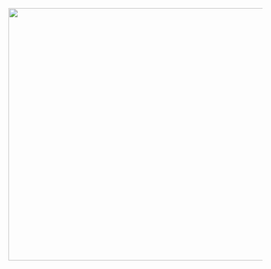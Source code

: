 <p align="center">
<img src="https://i.pinimg.com/originals/a6/d8/f6/a6d8f62f4ab61123d4fb4e732c0ac74a.gif" width="1000" height="500"/>
</p>
